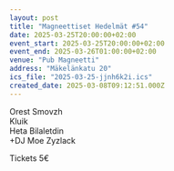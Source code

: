 ```yaml
---
layout: post
title: "Magneettiset Hedelmät #54"
date: 2025-03-25T20:00:00+02:00
event_start: 2025-03-25T20:00:00+02:00
event_end: 2025-03-26T01:00:00+02:00
venue: "Pub Magneetti"
address: "Mäkelänkatu 20"
ics_file: "2025-03-25-jjnh6k2i.ics"
created_date: 2025-03-08T09:12:51.000Z
---
```


Orest Smovzh  
Kluik  
Heta Bilaletdin  
+DJ Moe Zyzlack  
  
Tickets 5€
